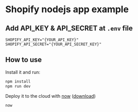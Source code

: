 # Shopify nodejs app example

## Add API_KEY & API_SECRET at `.env` file
```
SHOPIFY_API_KEY="{YOUR_API_KEY}"
SHOPIFY_API_SECRET="{YOUR_API_SECRET_KEY}"
```

## How to use

Install it and run:

```bash
npm install
npm run dev
```

Deploy it to the cloud with [now](https://zeit.co/now) ([download](https://zeit.co/download))

```bash
now
```
